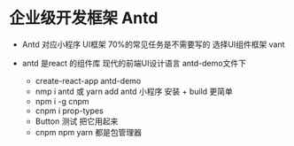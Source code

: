 # 企业级开发框架 Antd
- Antd 对应小程序
    UI框架 70%的常见任务是不需要写的 选择UI组件框架
    vant

- antd 是react 的组件库 现代的前端UI设计语言
  antd-demo文件下
  -  create-react-app antd-demo
  -  nmp i antd  或 yarn add antd
    小程序 安装 + build 更简单
  - npm i -g cnpm
  - cnpm i prop-types
  - Button 测试 把它用起来
  - cnpm npm yarn 都是包管理器
